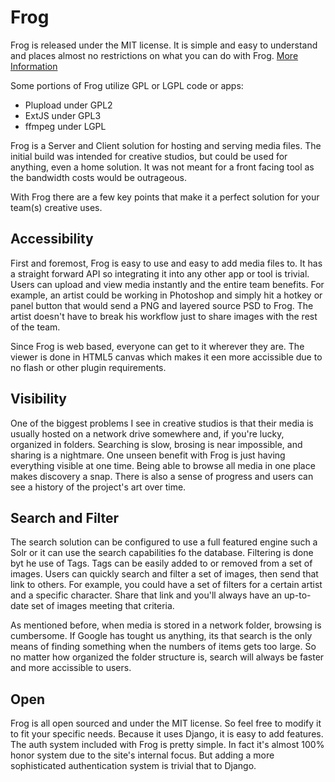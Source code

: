 Frog
====

Frog is released under the MIT license. It is simple and easy to understand and places almost no restrictions on what you can do with Frog.
[More Information](http://en.wikipedia.org/wiki/MIT_License)

Some portions of Frog utilize GPL or LGPL code or apps:
* Plupload under GPL2
* ExtJS under GPL3
* ffmpeg under LGPL

Frog is a Server and Client solution for hosting and serving media files.  The initial build was intended for creative studios, but could be used for anything, even a home solution.  It was not meant for a front facing tool as the bandwidth costs would be outrageous.

With Frog there are a few key points that make it a perfect solution for your team(s) creative uses.

Accessibility
-------------

First and foremost, Frog is easy to use and easy to add media files to.  It has a straight forward API so integrating it into any other app or tool is trivial.  Users can upload and view media instantly and the entire team benefits.  For example, an artist could be working in Photoshop and simply hit a hotkey or panel button that would send a PNG and layered source PSD to Frog.  The artist doesn't have to break his workflow just to share images with the rest of the team.

Since Frog is web based, everyone can get to it wherever they are.  The viewer is done in HTML5 canvas which makes it een more accissible due to no flash or other plugin requirements.

Visibility
----------

One of the biggest problems I see in creative studios is that their media is usually hosted on a network drive somewhere and, if you're lucky, organized in folders.  Searching is slow, brosing is near impossible, and sharing is a nightmare.  One unseen benefit with Frog is just having everything visible at one time.  Being able to browse all media in one place makes discovery a snap.  There is also a sense of progress and users can see a history of the project's art over time.

Search and Filter
-----------------

The search solution can be configured to use a full featured engine such a Solr or it can use the search capabilities fo the database.  Filtering is done byt he use of Tags.  Tags can be easily added to or removed from a set of images.  Users can quickly search and filter a set of images, then send that link to others.  For example, you could have a set of filters for a certain artist and a specific character.  Share that link and you'll always have an up-to-date set of images meeting that criteria.

As mentioned before, when media is stored in a network folder, browsing is cumbersome.  If Google has tought us anything, its that search is the only means of finding something when the numbers of items gets too large.  So no matter how organized the folder structure is, search will always be faster and more accissible to users.

Open
----

Frog is all open sourced and under the MIT license.  So feel free to modify it to fit your specific needs.  Because it uses Django, it is easy to add features.  The auth system included with Frog is pretty simple.  In fact it's almost 100% honor system due to the site's internal focus.  But adding a more sophisticated authentication system is trivial that to Django.
